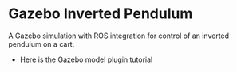 # Gazebo Inverted Pendulum
A Gazebo simulation with ROS integration for control of an inverted pendulum on a cart.

* [Here](http://gazebosim.org/tutorials?tut=plugins_model&cat=write_plugin) is the Gazebo model plugin tutorial


